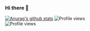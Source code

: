 ### Hi there 👋


[![Anurag's github stats](https://github-readme-stats.vercel.app/api?username=2l3)](https://github.com/2l3/github-readme-stats)
![Profile views](https://gpvc.arturio.dev/2l3)  
![Profile views](https://gpvc.arturio.dev/iD70my)

